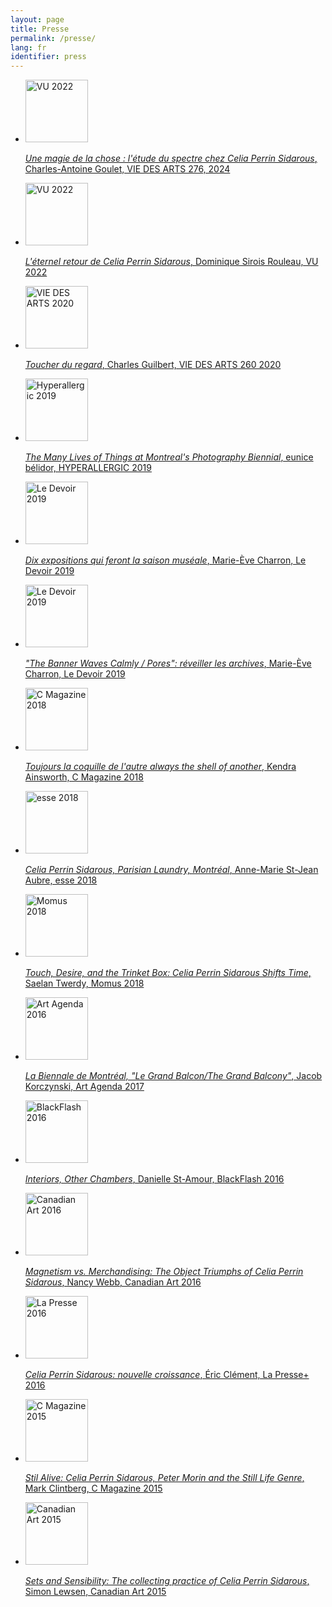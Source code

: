 ```yaml
---
layout: page
title: Presse
permalink: /presse/
lang: fr
identifier: press
---
```


<ul class='press'>
    <li>
        <a href="{{ site.baseurl }}/assets/press/CPS_VDA_276_Goulet_2024.pdf">
            <img src="{{ site.baseurl }}/assets/img/press/CPS_VDA_276_Goulet_2024.webp" alt="VU 2022" width="100">
            <p><i>Une magie de la chose : l'étude du spectre chez Celia Perrin Sidarous</i>, Charles-Antoine Goulet, VIE DES ARTS 276, 2024</p>
        </a>
    </li>
    <li>
        <a href="{{ site.baseurl }}/assets/press/01_CPS_Eclaireuses_Dominique_Sirois-Rouleau_Celia_Perrin_Sidarous_VU_2022.pdf">
            <img src="{{ site.baseurl }}/assets/img/press/VU_2022.webp" alt="VU 2022" width="100">
            <p><i>L'éternel retour de Celia Perrin Sidarous</i>, Dominique Sirois Rouleau, VU 2022</p>
        </a>
    </li>
    <li>
        <a href="{{ site.baseurl }}/assets/press/02_CPS_VDA_260_Guilbert_2020.pdf">
            <img src="{{ site.baseurl }}/assets/img/press/VDA_2020.webp" alt="VIE DES ARTS 2020" width="100">
            <p><i>Toucher du regard</i>, Charles Guilbert, VIE DES ARTS 260 2020</p>
        </a>
    </li>
    <li>
        <a href="{{ site.baseurl }}/assets/press/03_CPS_Hyperallergic_Belidor_2019.pdf">
            <img src="{{ site.baseurl }}/assets/img/press/HYPERALLERGIC_2019.webp" alt="Hyperallergic 2019" width="100">
            <p><i>The Many Lives of Things at Montreal's Photography Biennial</i>, eunice bélidor, HYPERALLERGIC 2019</p>
        </a>
    </li>
    <li>
        <a href="{{ site.baseurl }}/assets/press/04_CPS_Dix_expositions_qui_feront_la_saison_museale_Le_Devoir_2019.pdf">
            <img src="{{ site.baseurl }}/assets/img/press/DEVOIR_2019_01.webp" alt="Le Devoir 2019" width="100">
            <p><i>Dix expositions qui feront la saison muséale</i>, Marie-Ève Charron, Le Devoir 2019</p>
        </a>
    </li>
    <li>
        <a href="{{ site.baseurl }}/assets/press/05_CPS_Le_Devoir_Charron_2019.pdf">
            <img src="{{ site.baseurl }}/assets/img/press/DEVOIR_2019_02.webp" alt="Le Devoir 2019" width="100">
            <p><i>"The Banner Waves Calmly / Pores": réveiller les archives</i>, Marie-Ève Charron, Le Devoir 2019</p>
        </a>
    </li>
    <li>
        <a href="{{ site.baseurl }}/assets/press/06_CPS_C_Magazine_Ainsworth_2018.pdf">
            <img src="{{ site.baseurl }}/assets/img/press/C_mag_2018.webp" alt="C Magazine 2018" width="100">
            <p><i>Toujours la coquille de l'autre always the shell of another</i>, Kendra Ainsworth, C Magazine 2018</p>
        </a>
    </li>
    <li>
        <a href="{{ site.baseurl }}/assets/press/07_CPS_esse_arts_opinions_St-JeanAubre_2018.pdf">
            <img src="{{ site.baseurl }}/assets/img/press/esse_2018.webp" alt="esse 2018" width="100">
            <p><i>Celia Perrin Sidarous, Parisian Laundry, Montréal</i>, Anne-Marie St-Jean Aubre, esse 2018</p>
        </a>
    </li>
    <li>
        <a href="{{ site.baseurl }}/assets/press/08_CPS_Momus_Twerdy_2018.pdf">
            <img src="{{ site.baseurl }}/assets/img/press/Momus_2018.webp" alt="Momus 2018" width="100">
            <p><i>Touch, Desire, and the Trinket Box: Celia Perrin Sidarous Shifts Time</i>, Saelan Twerdy, Momus 2018</p>
        </a>
    </li>
    <li>
        <a href="{{ site.baseurl }}/assets/press/09_CPS_Art_Agenda_Korczynski_2017.pdf">
            <img src="{{ site.baseurl }}/assets/img/press/art-agenda_2016.webp" alt="Art Agenda 2016" width="100">
            <p><i>La Biennale de Montréal, "Le Grand Balcon/The Grand Balcony"</i>, Jacob Korczynski, Art Agenda 2017</p>
        </a>
    </li>
    <li>
        <a href="{{ site.baseurl }}/assets/press/10_CPS_BlackFlash_St-Amour_2016.pdf">
            <img src="{{ site.baseurl }}/assets/img/press/BlackFlash_2016.webp" alt="BlackFlash 2016" width="100">
            <p><i>Interiors, Other Chambers</i>, Danielle St-Amour, BlackFlash 2016</p>
        </a>
    </li>
    <li>
        <a href="{{ site.baseurl }}/assets/press/11_CPS_canadianart_Webb_2016.pdf">
            <img src="{{ site.baseurl }}/assets/img/press/Canadian_art_2016.webp" alt="Canadian Art 2016" width="100">
            <p><i>Magnetism vs. Merchandising: The Object Triumphs of Celia Perrin Sidarous</i>, Nancy Webb, Canadian Art 2016</p>
        </a>
    </li>
    <li>
        <a href="{{ site.baseurl }}/assets/press/12_CPS_LaPresse+_Clement_2016.pdf">
            <img src="{{ site.baseurl }}/assets/img/press/LaPresse+_2016.webp" alt="La Presse 2016" width="100">
            <p><i>Celia Perrin Sidarous: nouvelle croissance</i>, Éric Clément, La Presse+ 2016</p>
        </a>
    </li>
    <li>
        <a href="{{ site.baseurl }}/assets/press/13_CPS_C_Magazine_Clintberg_2015.pdf">
            <img src="{{ site.baseurl }}/assets/img/press/C_mag_2015.webp" alt="C Magazine 2015" width="100">
            <p><i>Stil Alive: Celia Perrin Sidarous, Peter Morin and the Still Life Genre</i>, Mark Clintberg, C Magazine 2015</p>
        </a>
    </li>
    <li>
        <a href="{{ site.baseurl }}/assets/press/14_CPS_Canadian-Art_Lewsen_2015.pdf">
            <img src="{{ site.baseurl }}/assets/img/press/Canadian_art_2015.webp" alt="Canadian Art 2015" width="100">
            <p><i>Sets and Sensibility: The collecting practice of Celia Perrin Sidarous</i>, Simon Lewsen, Canadian Art 2015</p>
        </a>
    </li>
</ul>
